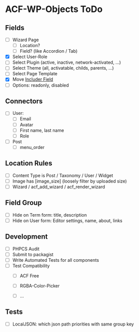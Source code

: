 ACF-WP-Objects ToDo
===================

Fields
------
- [ ] Wizard Page
  - [ ] Location?
  - [ ] Field? (like Accordion / Tab)
- [x] Select User-Role
- [ ] Select Plugin (active, inactive, network-activated, ...)
- [ ] Select Theme (all, activatable, childs, parents, ...)
- [ ] Select Page Template
- [x] Move [Includer Field](https://github.com/mcguffin/acf-includer-field)
- [ ] Options: readonly, disabled

Connectors
----------
- [ ] User:
  - [ ] Email
  - [ ] Avatar
  - [ ] First name, last name
  - [ ] Role
- [ ] Post
  - [ ] menu_order

Location Rules
--------------
 - [ ] Content Type is Post / Taxonomy / User / Widget
 - [ ] Image has [image_size] (loosely filter by uploaded size)
 - [ ] Wizard / acf_add_wizard / acf_render_wizard

Field Group
-----------
 - [ ] Hide on Term form: title, description
 - [ ] Hide on User form: Editor settings, name, about, links

Development
-----------
 - [ ] PHPCS Audit
 - [ ] Submit to packagist
 - [ ] Write Automated Tests for all components
 - [ ] Test Compatibility
   - [ ] ACF Free
   - [ ] RGBA-Color-Picker
   - [ ] ...



Tests
-----
 - [ ] LocalJSON: which json path priorities with same group key
